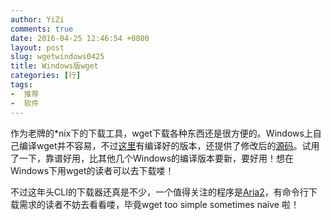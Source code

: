 ```yaml
---
author: YiZi
comments: true
date: 2016-04-25 12:46:54 +0800
layout: post
slug: wgetwindows0425
title: Windows版wget
categories: [行]
tags:
-  推荐
-  软件
---
```

作为老牌的\*nix下的下载工具，wget下载各种东西还是很方便的。Windows上自己编译wget并不容易，不过[这里](https://eternallybored.org/misc/wget/)有编译好的版本，还提供了修改后的[源码](https://eternallybored.org/misc/wget/src/)。试用了一下，靠谱好用，比其他几个Windows的编译版本要新，要好用！想在Windows下用wget的读者可以去下载喽！

不过这年头CLI的下载器还真是不少，一个值得关注的程序是[Aria2](https://aria2.github.io)，有命令行下载需求的读者不妨去看看喽，毕竟wget too simple sometimes naive 啦！

